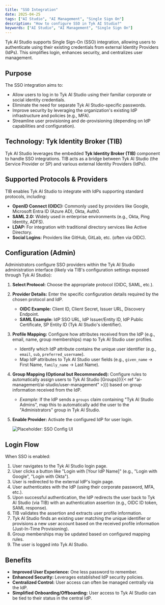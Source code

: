 ```yaml
---
title: "SSO Integration"
date: 2025-04-25
tags: ["AI Studio", "AI Management", "Single Sign On"]
description: "How to configure SSO in Tyk AI Studio?"
keywords: ["AI Studio", "AI Management", "Single Sign On"]
---
```


Tyk AI Studio supports Single Sign-On (SSO) integration, allowing users to authenticate using their existing credentials from external Identity Providers (IdPs). This simplifies login, enhances security, and centralizes user management.

## Purpose

The SSO integration aims to:

*   Allow users to log in to Tyk AI Studio using their familiar corporate or social identity credentials.
*   Eliminate the need for separate Tyk AI Studio-specific passwords.
*   Improve security by leveraging the organization's existing IdP infrastructure and policies (e.g., MFA).
*   Streamline user provisioning and de-provisioning (depending on IdP capabilities and configuration).

## Technology: Tyk Identity Broker (TIB)

Tyk AI Studio leverages the embedded **Tyk Identity Broker (TIB)** component to handle SSO integrations. TIB acts as a bridge between Tyk AI Studio (the Service Provider or SP) and various external Identity Providers (IdPs).

## Supported Protocols & Providers

TIB enables Tyk AI Studio to integrate with IdPs supporting standard protocols, including:

*   **OpenID Connect (OIDC):** Commonly used by providers like Google, Microsoft Entra ID (Azure AD), Okta, Auth0.
*   **SAML 2.0:** Widely used in enterprise environments (e.g., Okta, Ping Identity, ADFS).
*   **LDAP:** For integration with traditional directory services like Active Directory.
*   **Social Logins:** Providers like GitHub, GitLab, etc. (often via OIDC).

## Configuration (Admin)

Administrators configure SSO providers within the Tyk AI Studio administration interface (likely via TIB's configuration settings exposed through Tyk AI Studio):

1.  **Select Protocol:** Choose the appropriate protocol (OIDC, SAML, etc.).
2.  **Provider Details:** Enter the specific configuration details required by the chosen protocol and IdP.
    *   **OIDC Example:** Client ID, Client Secret, Issuer URL, Discovery Endpoint.
    *   **SAML Example:** IdP SSO URL, IdP Issuer/Entity ID, IdP Public Certificate, SP Entity ID (Tyk AI Studio's identifier).
3.  **Profile Mapping:** Configure how attributes received from the IdP (e.g., email, name, group memberships) map to Tyk AI Studio user profiles.
    *   Identify which IdP attribute contains the unique user identifier (e.g., `email`, `sub`, `preferred_username`).
    *   Map IdP attributes to Tyk AI Studio user fields (e.g., `given_name` -> First Name, `family_name` -> Last Name).
4.  **Group Mapping (Optional but Recommended):** Configure rules to automatically assign users to Tyk AI Studio [Groups]({{< ref "ai-management/ai-studio/user-management" >}}) based on group information received from the IdP.
    *   *Example:* If the IdP sends a `groups` claim containing "Tyk AI Studio Admins", map this to automatically add the user to the "Administrators" group in Tyk AI Studio.
5.  **Enable Provider:** Activate the configured IdP for user login.

    ![Placeholder: SSO Config UI](https://placehold.co/600x400?text=SSO+Provider+Config)

## Login Flow

When SSO is enabled:

1.  User navigates to the Tyk AI Studio login page.
2.  User clicks a button like "Login with [Your IdP Name]" (e.g., "Login with Google", "Login with Okta").
3.  User is redirected to the external IdP's login page.
4.  User authenticates with the IdP (using their corporate password, MFA, etc.).
5.  Upon successful authentication, the IdP redirects the user back to Tyk AI Studio (via TIB) with an authentication assertion (e.g., OIDC ID token, SAML response).
6.  TIB validates the assertion and extracts user profile information.
7.  Tyk AI Studio finds an existing user matching the unique identifier or provisions a new user account based on the received profile information (Just-In-Time Provisioning).
8.  Group memberships may be updated based on configured mapping rules.
9.  The user is logged into Tyk AI Studio.

## Benefits

*   **Improved User Experience:** One less password to remember.
*   **Enhanced Security:** Leverages established IdP security policies.
*   **Centralized Control:** User access can often be managed centrally via the IdP.
*   **Simplified Onboarding/Offboarding:** User access to Tyk AI Studio can be tied to their status in the central IdP.
